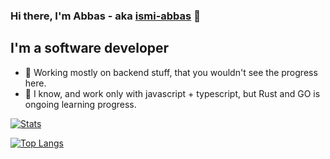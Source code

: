 ### Hi there, I'm Abbas - aka [ismi-abbas][twitter] 👋

## I'm a software developer

- 🌱 Working mostly on backend stuff, that you wouldn't see the progress here.
- 🥅 I know, and work only with javascript + typescript, but Rust and GO is ongoing learning progress.

[![Stats](https://github-readme-stats.vercel.app/api?username=ismi-abbas)](https://github.com/ismi-abbas?tab=repositories)

[![Top Langs](https://github-readme-stats.vercel.app/api/top-langs/?username=ismi-abbas&langs_count=8)](https://github.com/ismi-abbas?tab=repositories)

[twitter]: https://twitter.com/ismi_abbas
[instagram]: https://www.instagram.com/ismiabbas
[linkedin]: https://www.linkedin.com/in/ismi-abbas/
[tech_tools_anchor]: #bonjour--
[learning_now_anchor]: #learning-now
[learning_next_anchor]: #learning-next
